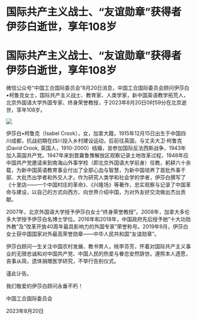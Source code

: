 # 国际共产主义战士、“友谊勋章”获得者伊莎白逝世，享年108岁

# 国际共产主义战士、“友谊勋章”获得者伊莎白逝世，享年108岁

微信公众号“中国工合国际委员会”8月20日消息，中国工合国际委员会顾问伊莎白•柯鲁克女士，国际共产主义战士、教育家、人类学家，新中国英语教学拓荒人，北京外国语大学外国专家、终身荣誉教授，于2023年8月20日0时59分在北京逝世，享年108岁。

![](https://inews.gtimg.com/newsapp_bt/0/15817079672/1000)

伊莎白•柯鲁克（Isabel
Crook），女，加拿大籍，1915年12月15日出生于中国四川成都，抗战初期在四川投入乡村建设运动，后前往英国，与丈夫大卫·柯鲁克(David
Crook,
英国人，1910-2000）结婚，並参加国际反法西斯战争，1943年加入英国共产党。1947年来到晋冀鲁豫解放区观察记录土地改革过程，1948年应中国共产党邀请来到南海山外事学校（即北京外国语大学前身）任教，躬耕六十余载，为新中国英语教育事业付出了全部心血与智慧，为新中国培养了首批外事干部、大批杰出学者和外交人才。作为研究人类学和社会学的学者，伊莎白撰写了《十里店——一个中国村庄的革命》、《兴隆场》等著作，忠实观察与记录了中国革命与建设，以自己的方式向西方、向世界介绍中国，为对外友好交流做出杰出贡献。

2007年，北京外国语大学授予伊莎白女士“终身荣誉教授”。2008年，加拿大多伦多大学授予伊莎白名博士学位。2016年和2018年，中国政府先后授予她“十大功勋外教”及“改革开放40周年最具影响力的外国专家”荣誉称号。2019年9月，伊莎白女士获中国国家对外最高荣誉勋章——中华人民共和国“友谊勋章”。

伊莎白顾问一生关注中国农村发展、教书育人，桃李芬芳，怀着对国际共产主义事业的无限忠诚和对中国共产党、中国人民的热爱与眷恋安然辞世。遵照本人遗愿，丧事从简，遗体捐赠医学研究，不举行告别仪式。

谨此讣告。

我们敬爱的伊莎白顾问永垂不朽！

中国工合国际委员会

2023年8月20日

